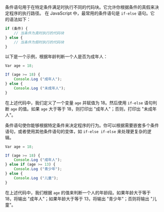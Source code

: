 条件语句用于在特定条件满足时执行不同的代码块。它允许你根据条件的真假来决定程序的执行路径。
在 JavaScript 中，最常用的条件语句是 `if-else` 语句。它的语法如下：

```JavaScript
if (条件) {
    // 当条件为真时执行的代码块
} else {
    // 当条件为假时执行的代码块
}
```
以下是一个示例，根据年龄判断一个人是否为成年人：

```JavaScript
Var age = 18;

If (age >= 18) {
    Console.Log ("成年人");
} else {
    Console.Log ("未成年人");
}

```
在上述代码中，我们定义了一个变量 `age` 并赋值为 18。然后使用 `if-else` 语句判断 `age` 的值。如果 `age` 大于等于 18，则打印出 "成年人"；否则，打印出 "未成年人"。

条件语句使你能够根据特定条件来决定程序的行为。你可以根据需要嵌套多个条件语句，或者使用其他条件语句的变体，如 `if-else if-else` 来处理更复杂的逻辑。

```JavaScript
Var age = 18;

If (age >= 18) {
    Console.Log ("成年人");
} else if (age >= 13) {
    Console.Log ("青少年");
} else {
    Console.Log ("儿童");
}

```

在上述代码中，我们根据 `age` 的值来判断一个人的年龄段。如果年龄大于等于 18，将输出 "成年人"；如果年龄大于等于 13，将输出 "青少年"；否则将输出 "儿童"。

